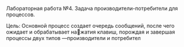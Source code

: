 Лабораторная работа №4. Задача производители-потребители для процессов.

Цель: Основной процесс создает очередь сообщений, после чего ожидает и обрабатывает нажатия клавиш, порождая и завершая процессы двух типов —производители и потребител

